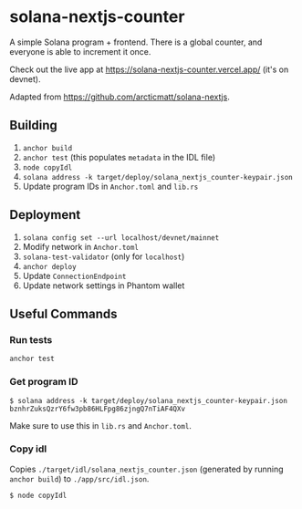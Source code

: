 # solana-nextjs-counter

A simple Solana program + frontend. There is a global counter, and everyone is able to increment it once.

Check out the live app at https://solana-nextjs-counter.vercel.app/ (it's on devnet).

Adapted from https://github.com/arcticmatt/solana-nextjs.

## Building

1. `anchor build`
2. `anchor test` (this populates `metadata` in the IDL file)
3. `node copyIdl`
4. `solana address -k target/deploy/solana_nextjs_counter-keypair.json`
5. Update program IDs in `Anchor.toml` and `lib.rs`

## Deployment

1. `solana config set --url localhost/devnet/mainnet`
2. Modify network in `Anchor.toml`
3. `solana-test-validator` (only for `localhost`)
4. `anchor deploy`
5. Update `ConnectionEndpoint`
6. Update network settings in Phantom wallet

## Useful Commands

### Run tests 

```
anchor test
```

### Get program ID

```
$ solana address -k target/deploy/solana_nextjs_counter-keypair.json
bznhrZuksQzrY6fw3pb86HLFpg86zjngQ7nTiAF4QXv
```

Make sure to use this in `lib.rs` and `Anchor.toml`.

### Copy idl

Copies `./target/idl/solana_nextjs_counter.json` (generated by running `anchor build`) to `./app/src/idl.json`.

```
$ node copyIdl
```